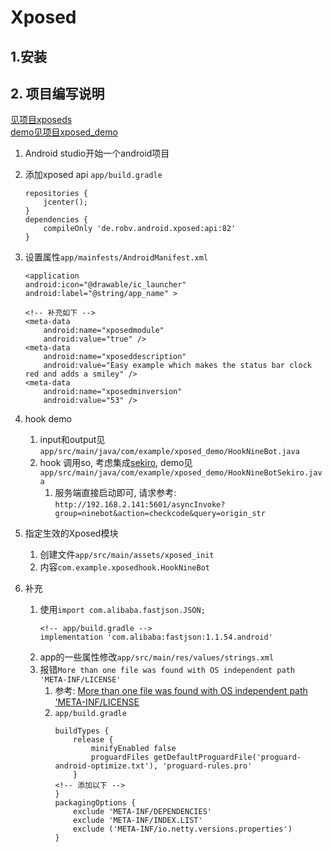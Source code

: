 # Xposed

## 1.安装


## 2. 项目编写说明
[见项目xposeds](https://github.com/maxiaoteng001/xposeds)  
[demo见项目xposed_demo](https://github.com/maxiaoteng001/xposeds)

1. Android studio开始一个android项目
2. 添加xposed api `app/build.gradle `
    ```
    repositories {
        jcenter();
    }
    dependencies {
        compileOnly 'de.robv.android.xposed:api:82'
    }
    ```
3. 设置属性`app/mainfests/AndroidManifest.xml`
    ```
    <application
    android:icon="@drawable/ic_launcher"
    android:label="@string/app_name" >

    <!-- 补充如下 -->
    <meta-data
        android:name="xposedmodule"
        android:value="true" />
    <meta-data
        android:name="xposeddescription"
        android:value="Easy example which makes the status bar clock red and adds a smiley" />
    <meta-data
        android:name="xposedminversion"
        android:value="53" />
    ```
4. hook demo
    1. input和output见`app/src/main/java/com/example/xposed_demo/HookNineBot.java`
    2. hook 调用so, 考虑集成[sekiro](https://github.com/virjar/sekiro), demo见`app/src/main/java/com/example/xposed_demo/HookNineBotSekiro.java`
        1. 服务端直接启动即可, 请求参考: `http://192.168.2.141:5601/asyncInvoke?group=ninebot&action=checkcode&query=origin_str`
5. 指定生效的Xposed模块
    1. 创建文件`app/src/main/assets/xposed_init`
    2. 内容`com.example.xposedhook.HookNineBot`


6. 补充
    1. 使用`import com.alibaba.fastjson.JSON;`
        ```
        <!-- app/build.gradle -->
        implementation 'com.alibaba:fastjson:1.1.54.android'
        ```
    2. app的一些属性修改`app/src/main/res/values/strings.xml`
    3. 报错`More than one file was found with OS independent path 'META-INF/LICENSE'`
        1. 参考: [More than one file was found with OS independent path 'META-INF/LICENSE](https://stackoverflow.com/questions/44342455/more-than-one-file-was-found-with-os-independent-path-meta-inf-license)
        2. `app/build.gradle `
            ```
            buildTypes {
                release {
                    minifyEnabled false
                    proguardFiles getDefaultProguardFile('proguard-android-optimize.txt'), 'proguard-rules.pro'
                }
            <!-- 添加以下 -->
            }
            packagingOptions {
                exclude 'META-INF/DEPENDENCIES'
                exclude 'META-INF/INDEX.LIST'
                exclude ('META-INF/io.netty.versions.properties')
            }
            ```

